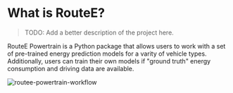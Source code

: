 # What is RouteE?

> TODO: Add a better description of the project here.

RouteE Powertrain is a Python package that allows users to work with a set of pre-trained energy prediction models for a varity of vehicle types. Additionally, users can train their own models if "ground truth" energy consumption and driving data are available.

![routee-powertrain-workflow](images/routee_workflow.jpg)